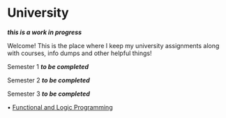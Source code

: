 # University

***this is a work in progress***

Welcome! This is the place where I keep my university assignments along with courses, info dumps and other helpful things!

Semester 1 ***to be completed***

Semester 2 ***to be completed*** 

Semester 3 ***to be completed*** 
 
 • [Functional and Logic Programming](https://github.com/913-Diaconu-Ana/University/tree/main/Semester%203/Functional%20and%20Logic%20Programming)
